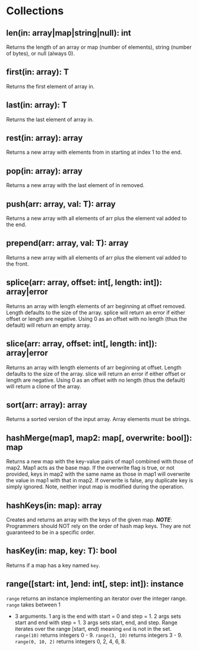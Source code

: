 # Collections

## len(in: array|map|string|null): int

Returns the length of an array or map (number of elements), string (number of
bytes), or null (always 0).

## first(in: array): T

Returns the first element of array in.

## last(in: array): T

Returns the last element of array in.

## rest(in: array): array

Returns a new array with elements from in starting at index 1 to the end.

## pop(in: array): array

Returns a new array with the last element of in removed.

## push(arr: array, val: T): array

Returns a new array with all elements of arr plus the element val added to the
end.

## prepend(arr: array, val: T): array

Returns a new array with all elements of arr plus the element val added to the
front.

## splice(arr: array, offset: int[, length: int]): array|error

Returns an array with length elements of arr beginning at offset removed. Length
defaults to the size of the array. splice will return an error if either offset
or length are negative. Using 0 as an offset with no length (thus the default)
will return an empty array.

## slice(arr: array, offset: int[, length: int]): array|error

Returns an array with length elements of arr beginning at offset. Length
defaults to the size of the array. slice will return an error if either offset
or length are negative. Using 0 as an offset with no length (thus the default)
will return a clone of the array.

## sort(arr: array): array

Returns a sorted version of the input array. Array elements must be strings.

## hashMerge(map1, map2: map[, overwrite: bool]): map

Returns a new map with the key-value pairs of map1 combined with those of map2.
Map1 acts as the base map. If the overwrite flag is true, or not provided, keys
in map2 with the same name as those in map1 will overwrite the value in map1
with that in map2. If overwrite is false, any duplicate key is simply ignored.
Note, neither input map is modified during the operation.

## hashKeys(in: map): array

Creates and returns an array with the keys of the given map. **_NOTE_**:
Programmers should NOT rely on the order of hash map keys. They are not
guaranteed to be in a specific order.

## hasKey(in: map, key: T): bool

Returns if a map has a key named `key`.

## range([start: int, ]end: int[, step: int]): instance

`range` returns an instance implementing an iterator over the integer range.
`range` takes between 1

- 3 arguments. 1 arg is the end with start = 0 and step = 1. 2 args sets start
  and end with step = 1. 3 args sets start, end, and step. Range iterates over
  the range [start, end) meaning `end` is not in the set. `range(10)` returns
  integers 0 - 9. `range(3, 10)` returns integers 3 - 9. `range(0, 10, 2)`
  returns integers 0, 2, 4, 6, 8.

